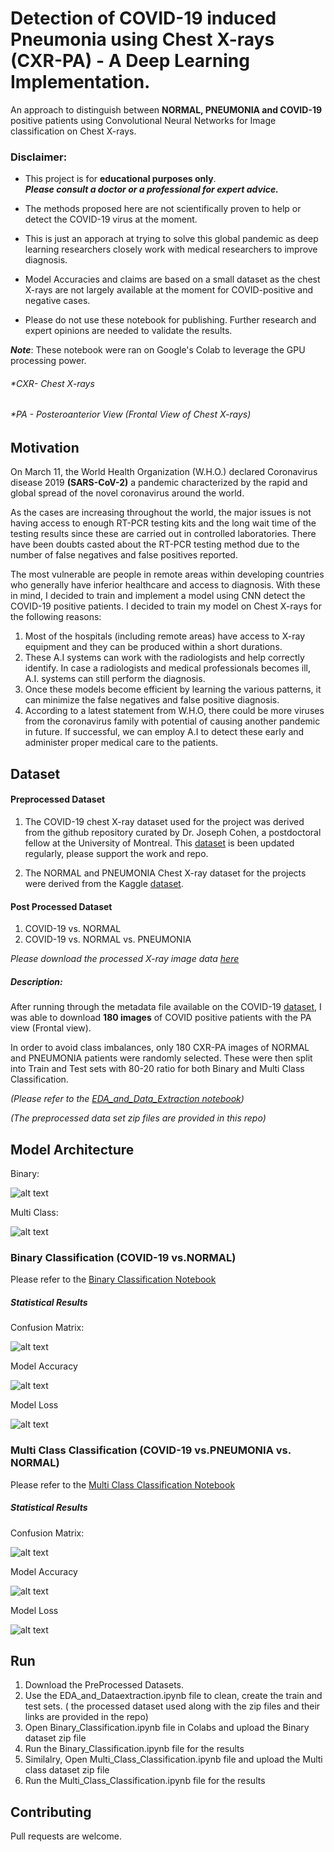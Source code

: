 # **Detection of COVID-19 induced Pneumonia using Chest X-rays (CXR-PA)**  - A Deep Learning Implementation. 

An approach to distinguish between **NORMAL, PNEUMONIA and COVID-19** positive patients using Convolutional Neural Networks for Image classification on Chest X-rays.


### **Disclaimer**: 

* This project is for **educational purposes only**.\
***Please consult a doctor or a professional for expert advice.***

* The methods proposed here are not scientifically proven to help or detect the COVID-19 virus at the moment.

* This is just an apporach at trying to solve this global pandemic as deep learning researchers closely work with medical researchers to improve diagnosis.

* Model Accuracies and claims are based on a small dataset as the chest X-rays are not largely available at the moment for COVID-positive and negative cases. 

* Please do not use these notebook for publishing. Further research and expert opinions are needed to validate the results. 

***Note***:  These notebook were ran on Google's Colab to leverage the GPU processing power.

###### *CXR- Chest X-rays
###### *PA - Posteroanterior View (Frontal View of Chest X-rays)


## Motivation

On March 11, the World Health Organization (W.H.O.) declared Coronavirus disease 2019 **(SARS-CoV-2)** a pandemic characterized by the rapid and global spread of the novel coronavirus around the world. 

As the cases are increasing throughout the world, the major issues is not having access to enough RT-PCR testing kits and the long wait time of the testing results since these are carried out in controlled laboratories. There have been doubts casted about the RT-PCR testing method due to the number of false negatives and false positives reported.

The most vulnerable are people in remote areas within developing countries who generally have inferior healthcare and access to diagnosis. With these in mind, I decided to train and implement a model using CNN detect the COVID-19 positive patients. I decided to train my model on Chest X-rays for the following reasons:

1. Most of the hospitals (including remote areas)  have access to X-ray equipment and they can be produced within a short durations. 
2. These A.I systems can work with the radiologists and help correctly identify. In case a radiologists and medical professionals becomes ill, A.I. systems can still perform the diagnosis. 
3. Once these models become efficient by learning the various patterns, it can minimize the false negatives and false positive diagnosis. 
4. According to a latest statement from W.H.O, there could be more viruses from the coronavirus family with potential of causing another pandemic in future. If successful, we can employ A.I to detect these early and administer proper medical care to the patients. 


## Dataset

#### Preprocessed Dataset

1. The COVID-19 chest X-ray dataset used for the project was derived from the github repository curated by Dr. Joseph Cohen, a postdoctoral fellow at the University of Montreal. This [dataset](https://github.com/ieee8023/covid-chestxray-dataset) is been updated regularly, please support the work and repo.

2. The NORMAL and PNEUMONIA Chest X-ray dataset for the projects were derived from the Kaggle [dataset](https://www.kaggle.com/paultimothymooney/chest-xray-pneumonia).


#### Post Processed Dataset

1. COVID-19 vs. NORMAL   
2. COVID-19 vs. NORMAL vs. PNEUMONIA

*Please download the processed X-ray image data [here](https://drive.google.com/drive/folders/1vpX00EI_URZ06-D8Fpqiq6BbPphMy9Jw?usp=sharing)*

##### Description: 
After running through the metadata file available on the COVID-19 [dataset](https://github.com/ieee8023/covid-chestxray-dataset), I was able to download **180 images** of COVID positive patients with the PA view (Frontal view).

In order to avoid class imbalances, only 180 CXR-PA images of NORMAL and PNEUMONIA patients were randomly selected. These were then split into Train and Test sets with 80-20 ratio for both Binary and Multi Class Classification.

*(Please refer to the [EDA_and_Data_Extraction notebook](https://github.com/SaikrishnaDandamudi/BrainStation-Capstone-Project/blob/master/Notebooks/EDA_and_Data_Extraction.ipynb))*

*(The preprocessed data set zip files are provided in this repo)*

## Model Architecture

Binary:

![alt text](https://github.com/SaikrishnaDandamudi/BrainStation-Capstone-Project/blob/master/Images/Model%20Architecture.png?raw=True)

Multi Class:

![alt text](https://github.com/SaikrishnaDandamudi/BrainStation-Capstone-Project/blob/master/Images/Model%20Architecture_Multi.png?raw=True)



### Binary Classification (COVID-19 vs.NORMAL)

Please refer to the [Binary Classification Notebook](https://github.com/SaikrishnaDandamudi/BrainStation-Capstone-Project/blob/master/Binary_Classification_Modeling.ipynb)

##### Statistical Results

Confusion Matrix: 

![alt text](https://github.com/SaikrishnaDandamudi/BrainStation-Capstone-Project/blob/master/Images/Confusion%20Matrix%20Binary%20Class%20Classification.png?raw=True) 

Model Accuracy

![alt text](https://github.com/SaikrishnaDandamudi/BrainStation-Capstone-Project/blob/master/Images/Binary_class_Acc-30Epochs.png?raw=True)

Model Loss

![alt text](https://github.com/SaikrishnaDandamudi/BrainStation-Capstone-Project/blob/master/Images/Binary_class_loss-30Epochs.png?raw=True)



### Multi Class Classification (COVID-19 vs.PNEUMONIA vs.  NORMAL)

Please refer to the [Multi Class Classification Notebook](https://github.com/SaikrishnaDandamudi/BrainStation-Capstone-Project/blob/master/Multi_Class_Classification.ipynb)

##### Statistical Results

Confusion Matrix: 

![alt text](https://github.com/SaikrishnaDandamudi/BrainStation-Capstone-Project/blob/master/Images/Confusion%20Matrix%20Multi%20Class%20Classification.png?raw=True) 


Model Accuracy

![alt text](https://github.com/SaikrishnaDandamudi/BrainStation-Capstone-Project/blob/master/Images/Multi_class_Acc-50Epochs.png?raw=True)

Model Loss

![alt text](https://github.com/SaikrishnaDandamudi/BrainStation-Capstone-Project/blob/master/Images/Multi_class_loss-50Epochs.png?raw=True)

## Run

1. Download the PreProcessed Datasets.
2. Use the EDA_and_Dataextraction.ipynb file to clean, create the train and test sets.
( the processed dataset used along with the zip files and their links are provided in the repo)
3. Open Binary_Classification.ipynb file in Colabs and upload the Binary dataset zip file
4. Run the Binary_Classification.ipynb file for the results
5. Similalry, Open Multi_Class_Classification.ipynb file  and upload the Multi class dataset zip file
6. Run the Multi_Class_Classification.ipynb file for the results

## Contributing
Pull requests are welcome.
